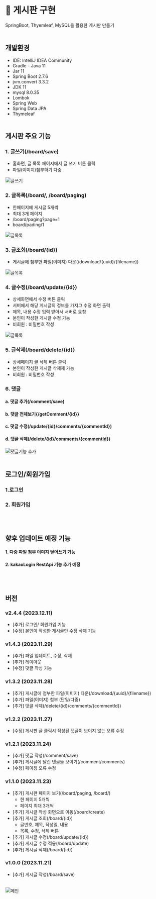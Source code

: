 # 🚀 게시판 구현
SpringBoot, Thyemleaf, MySQL을 활용한 게시판 만들기 
<br><br>
## 개발환경
- IDE: IntelliJ IDEA Community
- Gradle - Java 11
- Jar 11
- Spring Boot 2.7.6
- jvm.convert 3.3.2
- JDK 11
- mysql 8.0.35
- Lombok
- Spring Web
- Spring Data JPA
- Thymeleaf
<br><br>

## 게시판 주요 기능
### 1. 글쓰기(/board/save)
- 홈화면, 글 목록 페이지에서 글 쓰기 버튼 클릭
- 파일(이미지)첨부하기 다중

<img src="./board/src/main/resources/static/image/board1.png" style="border:1px solid #eeeeee" alt="글쓰기">

### 2. 글목록(/board/, /board/paging)
- 한페이지에 게시글 5개씩
- 최대 3개 페이지
- /board/paging?page=1
- board/pading/1

<img src="./board/src/main/resources/static/image/board2.png" style="border:1px solid #eeeeee" alt="글목록">


### 3. 글조회(/board/{id})
- 게시글에 첨부한 파일(이미지) 다운(/download/{uuid}/{filename})

<img src="./board/src/main/resources/static/image/board3.png" style="border:1px solid #eeeeee" alt="글목록">

### 4. 글수정(/board/update/{id})
 - 상세화면에서 수정 버튼 클릭
 - 서버에서 해당 게시글의 정보를 가지고 수정 화면 출력
 - 제목, 내용 수정 입력 받아서 서버로 요청
 - 본인이 작성한 게시글 수정 가능
  - 비회원 : 비밀번호 작성 

<img src="./board/src/main/resources/static/image/board5.png" style="border:1px solid #eeeeee" alt="글목록">


### 5. 글삭제(/board/delete/{id})
- 상세페이지 글 삭제 버튼 클릭
- 본인이 작성한 게시글 삭제제 가능
 - 비회원 : 비밀번호 작성 


### 6. 댓글
#### a. 댓글 추가(/comment/save)
#### b. 댓글 전체보기{/getComment/{id}}
#### c. 댓글 수정(/update/{id}/comments/{commentId})
#### d. 댓글 삭제(/delete/{id}/comments/{commentId})
<img src="./board/src/main/resources/static/image/board4.png" style="border:1px solid #eeeeee" alt="댓글기능 추가">
<br><br>


## 로그인/회원가입

### 1.로그인

### 2. 회원가입
<br><br>

## 향후 업데이트 예정 기능
#### 1. 다중 파일 첨부 이미지 덮어쓰기 기능
#### 2. kakaoLogin RestApi 기능 추가 예정
<br><br>


## 버전

### v2.4.4 (2023.12.11)
- [추가] 로그인/ 회원가입 기능
- [수정] 본인이 작성한 게시글만 수정 삭제 기능 
 
### v1.4.3 (2023.11.29)
- [추가] 파일 업데이트, 수정, 삭제
- [추가] 레이아웃
- [수정] 댓글 작성 기능 

### v1.3.2 (2023.11.28)
- [추가] 게시글에 첨부한 파일(이미지) 다운(/download/{uuid}/{filename})
- [추가] 파일(이미지) 첨부 (단일/다중)
- [추가] 댓글 삭제(/delete/{id}/comments/{commentId})


### v1.2.2 (2023.11.27)
- [수정] 게시판 글 클릭시 작성된 댓글이 보이지 않는 오류 수정

### v1.2.1 (2023.11.24)
- [추가] 댓글 작성(/comment/save)
- [추가] 게시글에 달린 댓글들 보이기(/comment/comments)
- [수정] 페이징 오류 수정

### v1.1.0 (2023.11.23)
- [추가] 게시판 페이지 보기(/board/paging, /board/)
  - 한 페이지 5개씩
  - 페이지 최대 3개씩
- [추가] 게시글 작성 화면으로 이동(/board/create)
- [추가] 게시글 조회(/board/{id})
  - 글번호, 제목, 작성일, 내용
  - 목록, 수정, 삭제 버튼
- [추가] 게시글 수정(/board/update/{id})
- [추가] 게시글 수정 적용(/board/update)
- [추가] 게시글 삭제(/board/{id})


### v1.0.0 (2023.11.21)
- [추가] 게시글 작성(/board/save)<br><br>
<img src="./board/src/main/resources/static/image/board6.png" style="border:1px solid #eeeeee" alt="메인">
